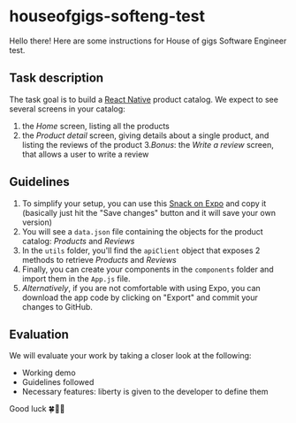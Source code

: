 # houseofgigs-softeng-test

Hello there! Here are some instructions for House of gigs Software Engineer test.

## Task description

The task goal is to build a [React Native](https://facebook.github.io/react-native/) product catalog. We expect to see several screens in your catalog:

1. the *Home* screen, listing all the products
2. the *Product detail* screen, giving details about a single product, and listing the reviews of the product
3.*Bonus*: the *Write a review* screen, that allows a user to write a review

## Guidelines

1. To simplify your setup, you can use this [Snack on Expo](https://snack.expo.io/@mvdb/houseofgigs-softeng-test) and copy it (basically just hit the "Save changes" button and it will save your own version)
2. You will see a `data.json` file containing the objects for the product catalog: *Products* and *Reviews*
3. In the `utils` folder, you'll find the `apiClient` object that exposes 2 methods to retrieve *Products* and *Reviews*
4. Finally, you can create your components in the `components` folder and import them in the `App.js` file.
5. *Alternatively*, if you are not comfortable with using Expo, you can download the app code by clicking on "Export" and commit your changes to GitHub.

## Evaluation

We will evaluate your work by taking a closer look at the following:

- Working demo
- Guidelines followed
- Necessary features: liberty is given to the developer to define them


Good luck 🍀💪🚀
